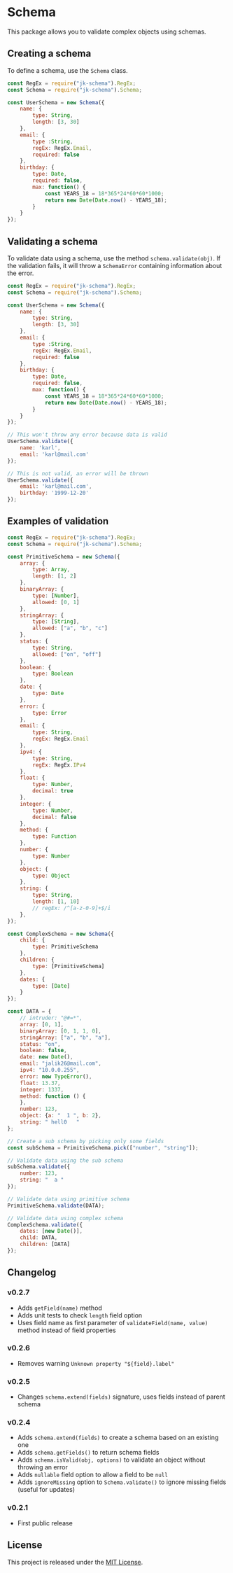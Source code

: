 # Schema

This package allows you to validate complex objects using schemas.

## Creating a schema

To define a schema, use the `Schema` class.

```js
const RegEx = require("jk-schema").RegEx;
const Schema = require("jk-schema").Schema;

const UserSchema = new Schema({
    name: {
        type: String,
        length: [3, 30]
    },
    email: {
        type :String,
        regEx: RegEx.Email,
        required: false
    },
    birthday: {
        type: Date,
        required: false,
        max: function() {
            const YEARS_18 = 18*365*24*60*60*1000;
            return new Date(Date.now() - YEARS_18);
        }
    }
});
```

## Validating a schema

To validate data using a schema, use the method `schema.validate(obj)`.
If the validation fails, it will throw a `SchemaError` containing information about the error.

```js
const RegEx = require("jk-schema").RegEx;
const Schema = require("jk-schema").Schema;

const UserSchema = new Schema({
    name: {
        type: String,
        length: [3, 30]
    },
    email: {
        type :String,
        regEx: RegEx.Email,
        required: false
    },
    birthday: {
        type: Date,
        required: false,
        max: function() {
            const YEARS_18 = 18*365*24*60*60*1000;
            return new Date(Date.now() - YEARS_18);
        }
    }
});

// This won't throw any error because data is valid
UserSchema.validate({
    name: 'karl',
    email: 'karl@mail.com'
});

// This is not valid, an error will be thrown
UserSchema.validate({
    email: 'karl@mail.com',
    birthday: '1999-12-20'
});
```

## Examples of validation

```js
const RegEx = require("jk-schema").RegEx;
const Schema = require("jk-schema").Schema;

const PrimitiveSchema = new Schema({
    array: {
        type: Array,
        length: [1, 2]
    },
    binaryArray: {
        type: [Number],
        allowed: [0, 1]
    },
    stringArray: {
        type: [String],
        allowed: ["a", "b", "c"]
    },
    status: {
        type: String,
        allowed: ["on", "off"]
    },
    boolean: {
        type: Boolean
    },
    date: {
        type: Date
    },
    error: {
        type: Error
    },
    email: {
        type: String,
        regEx: RegEx.Email
    },
    ipv4: {
        type: String,
        regEx: RegEx.IPv4
    },
    float: {
        type: Number,
        decimal: true
    },
    integer: {
        type: Number,
        decimal: false
    },
    method: {
        type: Function
    },
    number: {
        type: Number
    },
    object: {
        type: Object
    },
    string: {
        type: String,
        length: [1, 10]
        // regEx: /^[a-z-0-9]+$/i
    },
});

const ComplexSchema = new Schema({
    child: {
        type: PrimitiveSchema
    },
    children: {
        type: [PrimitiveSchema]
    },
    dates: {
        type: [Date]
    }
});

const DATA = {
    // intruder: "@#=*",
    array: [0, 1],
    binaryArray: [0, 1, 1, 0],
    stringArray: ["a", "b", "a"],
    status: "on",
    boolean: false,
    date: new Date(),
    email: "jalik26@mail.com",
    ipv4: "10.0.0.255",
    error: new TypeError(),
    float: 13.37,
    integer: 1337,
    method: function () {
    },
    number: 123,
    object: {a: "  1 ", b: 2},
    string: " hell0   "
};

// Create a sub schema by picking only some fields
const subSchema = PrimitiveSchema.pick(["number", "string"]);

// Validate data using the sub schema
subSchema.validate({
    number: 123,
    string: "  a "
});

// Validate data using primitive schema
PrimitiveSchema.validate(DATA);

// Validate data using complex schema
ComplexSchema.validate({
    dates: [new Date()],
    child: DATA,
    children: [DATA]
});
```

## Changelog

### v0.2.7
- Adds `getField(name)` method
- Adds unit tests to check `length` field option
- Uses field name as first parameter of `validateField(name, value)` method instead of field properties

### v0.2.6
- Removes warning `Unknown property "${field}.label"`

### v0.2.5
- Changes `schema.extend(fields)` signature, uses fields instead of parent schema

### v0.2.4
- Adds `schema.extend(fields)` to create a schema based on an existing one
- Adds `schema.getFields()` to return schema fields
- Adds `schema.isValid(obj, options)` to validate an object without throwing an error
- Adds `nullable` field option to allow a field to be `null`
- Adds `ignoreMissing` option to `Schema.validate()` to ignore missing fields (useful for updates)

### v0.2.1
- First public release

## License

This project is released under the [MIT License](http://www.opensource.org/licenses/MIT).
